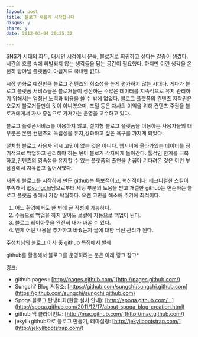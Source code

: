 ```yaml
---
layout: post
title: 블로그 새롭게 시작합니다 
disqus: y
share: y
date: 2012-03-04 20:25:32

---
```



SNS가 시대의 화두, 대세인 시점에서 문득, 블로거로 회귀하고 싶다는 갈증이 생겼다. 시간의 흐름 속에 휘발되지 않는 생각들을 담는 공간이 필요했다. 하지만 이런 생각을 온전히 담아낼 플랫폼이 아쉽게도 국내엔 없다. 

시장 변화로 예전만큼 블로그 컨텐츠의 희소성을 높게 평가하지 않는 시대다. 게다가 블로그 플랫폼 서비스들은 블로거들이 생산하는 수많은 데이터를 지속적으로 유지 관리하기 위해서는 엄청난 노력과 비용을 쓸 수 밖에 없었다. 
블로그 플랫폼의 컨텐츠 저작권은 오로지 블로거들만의 것이 아니였으며, 포털 등은 자사의 이익을 위해 컨텐츠 주권을 블로거에게서 자사 중심으로 가져가는 운영을 고수하고 있다. 

블로그 플랫폼서비스를 이용하지 않고, 설치형 블로그 플랫폼을 이용하는 사용자들의 대부분은 본인 컨텐츠의 독립성을 유지,강화하고 싶은 욕구를 가지게 되었다.  

설치형 블로그 사용자 역시 고민이 없는 것은 아니다. 웹서버에 올라가있는 데이터를 정기적으로 백업하고 관리해야 하는 몫이 블로거 각자에게 돌아간다. 툴적인 한계를 극복하고,컨텐츠의 영속성을 유지할 수 있는 플랫폼의 출연을 손꼽아 기다려온 것은 이런 부담감에서 자유롭고 싶어서였다. 

새롭게 블로그를 시작하게 만든 [github](http://pages.github.com/)는 독보적이고, 혁신적이다. 
테크니컬한 스킬이 부족해서 [@sungchi](http://sungchi.github.com)님으로부터 세팅 부분의 도움을 받고 개설한 github는 현존하는 블로그 플랫폼 중에서 가장 탁월하다. 
오랜 고민을 해소해 주기에 최적이다.  

1. 어느 환경에서도 한 번에 글 작성이 가능하다.
2. 수동으로 백업을 하지 않아도 로컬에 자동으로 백업이 된다.
3. 블로그 레이아웃을 완전히 내가 바꿀 수 있다.
4. 언제 어떤 내용을 추가하고 바꿨는지 글에 대한 버전 관리가 된다.

주성치님의 [블로그 이사 중](http://plan9.kr/move-to-new-blog/) github 특징에서 발췌

github를 활용해서 블로그를 운영하려는 분은 아래 링크 참고* 

링크:

* github pages : [http://pages.github.com/](http://pages.github.com/)
* Sungchi' Blog 저장소: [https://github.com/sungchi/sungchi.github.com](https://github.com/sungchi/sungchi.github.com)
* Spoqa 블로그 탄생비화(한글 설치 안내): [http://spoqa.github.com/...](http://spoqa.github.com/2011/12/17/about-spoqa-blog-creation.html)
* github 맥 클라이언트: [http://mac.github.com/](http://mac.github.com/)
* jekyll+github으로 블로그 만들기, 테마설정: [http://jekyllbootstrap.com/](http://jekyllbootstrap.com/)




